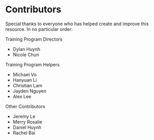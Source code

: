 # Contributors

Special thanks to everyone who has helped create and improve this resource. In no particular order:

Training Program Directors

- Dylan Huynh
- Nicole Chun

Training Program Helpers

- Michael Vo
- Hanyuan Li
- Christian Lam
- Jayden Nguyen
- Alex Lee

Other Contributors

- Jeremy Le
- Merry Rosalie
- Daniel Huynh
- Rachel Bai
